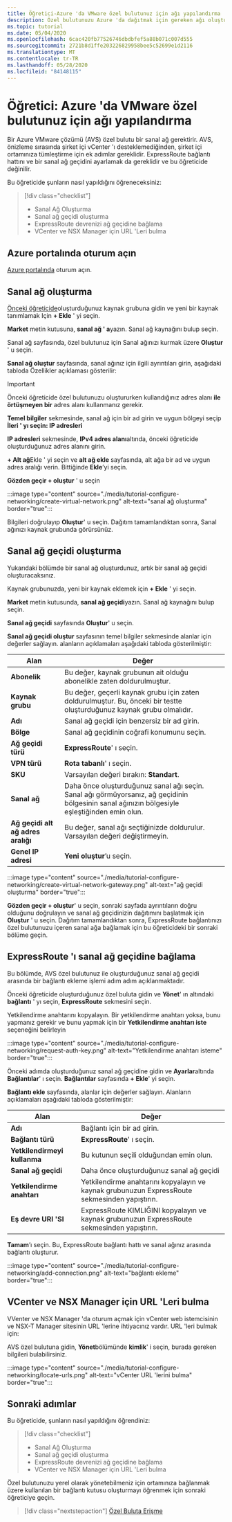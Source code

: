 ```yaml
---
title: Öğretici-Azure 'da VMware özel bulutunuz için ağı yapılandırma
description: Özel bulutunuzu Azure 'da dağıtmak için gereken ağı oluşturmayı ve yapılandırmayı öğrenin
ms.topic: tutorial
ms.date: 05/04/2020
ms.openlocfilehash: 6cac420fb77526746dbdbfef5a88b071c007d555
ms.sourcegitcommit: 2721b8d1ffe203226829958bee5c52699e1d2116
ms.translationtype: MT
ms.contentlocale: tr-TR
ms.lasthandoff: 05/28/2020
ms.locfileid: "84148115"
---
```

# <a name="tutorial-configure-networking-for-your-vmware-private-cloud-in-azure"></a>Öğretici: Azure 'da VMware özel bulutunuz için ağı yapılandırma

Bir Azure VMware çözümü (AVS) özel bulutu bir sanal ağ gerektirir. AVS, önizleme sırasında şirket içi vCenter 'ı desteklemediğinden, şirket içi ortamınıza tümleştirme için ek adımlar gereklidir. ExpressRoute bağlantı hattını ve bir sanal ağ geçidini ayarlamak da gereklidir ve bu öğreticide değinilir.

Bu öğreticide şunların nasıl yapıldığını öğreneceksiniz:

> [!div class="checklist"]
> * Sanal Ağ Oluşturma
> * Sanal ağ geçidi oluşturma
> * ExpressRoute devrenizi ağ geçidine bağlama
> * VCenter ve NSX Manager için URL 'Leri bulma

## <a name="sign-in-to-the-azure-portal"></a>Azure portalında oturum açın

[Azure portalında](https://portal.azure.com) oturum açın.

## <a name="create-a-virtual-network"></a>Sanal ağ oluşturma

[Önceki öğreticide](tutorial-create-private-cloud.md)oluşturduğunuz kaynak grubuna gidin ve yeni bir kaynak tanımlamak Için **+ Ekle** ' yi seçin.

**Market** metin kutusuna, **sanal ağ ' a**yazın. Sanal ağ kaynağını bulup seçin.

Sanal ağ sayfasında, özel bulutunuz için Sanal ağınızı kurmak üzere **Oluştur** ' u seçin.

**Sanal ağ oluştur** sayfasında, sanal ağınız için ilgili ayrıntıları girin, aşağıdaki tabloda Özellikler açıklaması gösterilir:

> [!IMPORTANT]
> Önceki öğreticide özel bulutunuzu oluştururken kullandığınız adres alanı **ile örtüşmeyen bir** adres alanı kullanmanız gerekir.

**Temel bilgiler** sekmesinde, sanal ağ için bir ad girin ve uygun bölgeyi seçip **İleri ' yı seçin: IP adresleri**

**IP adresleri** sekmesinde, **IPv4 adres alanı**altında, önceki öğreticide oluşturduğunuz adres alanını girin.

**+ Alt ağ**Ekle ' yi seçin ve **alt ağ ekle** sayfasında, alt ağa bir ad ve uygun adres aralığı verin. Bittiğinde **Ekle**’yi seçin.

**Gözden geçir + oluştur** ' u seçin

:::image type="content" source="./media/tutorial-configure-networking/create-virtual-network.png" alt-text="sanal ağ oluşturma" border="true":::

Bilgileri doğrulayıp **Oluştur**' u seçin. Dağıtım tamamlandıktan sonra, Sanal ağınızı kaynak grubunda görürsünüz.

## <a name="create-a-virtual-network-gateway"></a>Sanal ağ geçidi oluşturma

Yukarıdaki bölümde bir sanal ağ oluşturdunuz, artık bir sanal ağ geçidi oluşturacaksınız.

Kaynak grubunuzda, yeni bir kaynak eklemek için **+ Ekle** ' yi seçin.

**Market** metin kutusunda, **sanal ağ geçidi**yazın. Sanal ağ kaynağını bulup seçin.

**Sanal ağ geçidi** sayfasında **Oluştur**' u seçin.

**Sanal ağ geçidi oluştur** sayfasının temel bilgiler sekmesinde alanlar için değerler sağlayın. alanların açıklamaları aşağıdaki tabloda gösterilmiştir:

| Alan | Değer |
| --- | --- |
| **Abonelik** | Bu değer, kaynak grubunun ait olduğu abonelikle zaten doldurulmuştur. |
| **Kaynak grubu** | Bu değer, geçerli kaynak grubu için zaten doldurulmuştur. Bu, önceki bir testte oluşturduğunuz kaynak grubu olmalıdır. |
| **Adı** | Sanal ağ geçidi için benzersiz bir ad girin. |
| **Bölge** | Sanal ağ geçidinin coğrafi konumunu seçin. |
| **Ağ geçidi türü** | **ExpressRoute**' ı seçin. |
| **VPN türü** | **Rota tabanlı**' ı seçin. |
| **SKU** | Varsayılan değeri bırakın: **Standart**. |
| **Sanal ağ** | Daha önce oluşturduğunuz sanal ağı seçin. Sanal ağı görmüyorsanız, ağ geçidinin bölgesinin sanal ağınızın bölgesiyle eşleştiğinden emin olun. |
| **Ağ geçidi alt ağ adres aralığı** | Bu değer, sanal ağı seçtiğinizde doldurulur. Varsayılan değeri değiştirmeyin. |
| **Genel IP adresi** | **Yeni oluştur**’u seçin. |

:::image type="content" source="./media/tutorial-configure-networking/create-virtual-network-gateway.png" alt-text="ağ geçidi oluşturma" border="true":::

**Gözden geçir + oluştur**' u seçin, sonraki sayfada ayrıntıların doğru olduğunu doğrulayın ve sanal ağ geçidinizin dağıtımını başlatmak için **Oluştur** ' u seçin. Dağıtım tamamlandıktan sonra, ExpressRoute bağlantınızı özel bulutunuzu içeren sanal ağa bağlamak için bu öğreticideki bir sonraki bölüme geçin.

## <a name="connect-expressroute-to-the-virtual-network-gateway"></a>ExpressRoute 'ı sanal ağ geçidine bağlama

Bu bölümde, AVS özel bulutunuz ile oluşturduğunuz sanal ağ geçidi arasında bir bağlantı ekleme işlemi adım adım açıklanmaktadır.

Önceki öğreticide oluşturduğunuz özel buluta gidin ve **Yönet**' ın altındaki **bağlantı** ' yı seçin, **ExpressRoute** sekmesini seçin.

Yetkilendirme anahtarını kopyalayın. Bir yetkilendirme anahtarı yoksa, bunu yapmanız gerekir ve bunu yapmak için bir **Yetkilendirme anahtarı iste** seçeneğini belirleyin

:::image type="content" source="./media/tutorial-configure-networking/request-auth-key.png" alt-text="Yetkilendirme anahtarı isteme" border="true":::

Önceki adımda oluşturduğunuz sanal ağ geçidine gidin ve **Ayarlar**altında **Bağlantılar**' ı seçin. **Bağlantılar** sayfasında **+ Ekle**' yi seçin.

**Bağlantı ekle** sayfasında, alanlar için değerler sağlayın. Alanların açıklamaları aşağıdaki tabloda gösterilmiştir:

| Alan | Değer |
| --- | --- |
| **Adı**  | Bağlantı için bir ad girin.  |
| **Bağlantı türü**  | **ExpressRoute**' ı seçin.  |
| **Yetkilendirmeyi kullanma**  | Bu kutunun seçili olduğundan emin olun.  |
| **Sanal ağ geçidi** | Daha önce oluşturduğunuz sanal ağ geçidi  |
| **Yetkilendirme anahtarı**  | Yetkilendirme anahtarını kopyalayın ve kaynak grubunuzun ExpressRoute sekmesinden yapıştırın. |
| **Eş devre URI 'SI**  | ExpressRoute KIMLIĞINI kopyalayın ve kaynak grubunuzun ExpressRoute sekmesinden yapıştırın.  |

**Tamam**’ı seçin. Bu, ExpressRoute bağlantı hattı ve sanal ağınız arasında bağlantı oluşturur.

:::image type="content" source="./media/tutorial-configure-networking/add-connection.png" alt-text="bağlantı ekleme" border="true":::

## <a name="locate-the-urls-for-vcenter-and-nsx-manager"></a>VCenter ve NSX Manager için URL 'Leri bulma

VVenter ve NSX Manager 'da oturum açmak için vCenter web istemcisinin ve NSX-T Manager sitesinin URL 'lerine ihtiyacınız vardır. URL 'leri bulmak için:

AVS özel bulutuna gidin, **Yönet**bölümünde **kimlik**' i seçin, burada gereken bilgileri bulabilirsiniz.

:::image type="content" source="./media/tutorial-configure-networking/locate-urls.png" alt-text="vCenter URL 'lerini bulma" border="true":::

## <a name="next-steps"></a>Sonraki adımlar

Bu öğreticide, şunların nasıl yapıldığını öğrendiniz:

> [!div class="checklist"]
> * Sanal Ağ Oluşturma
> * Sanal ağ geçidi oluşturma
> * ExpressRoute devrenizi ağ geçidine bağlama
> * VCenter ve NSX Manager için URL 'Leri bulma

Özel bulutunuzu yerel olarak yönetebilmeniz için ortamınıza bağlanmak üzere kullanılan bir bağlantı kutusu oluşturmayı öğrenmek için sonraki öğreticiye geçin.

> [!div class="nextstepaction"]
> [Özel Buluta Erişme](tutorial-access-private-cloud.md)
